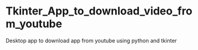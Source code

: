 # Tkinter_App_to_download_video_from_youtube
Desktop app to download app from youtube using python and tkinter
